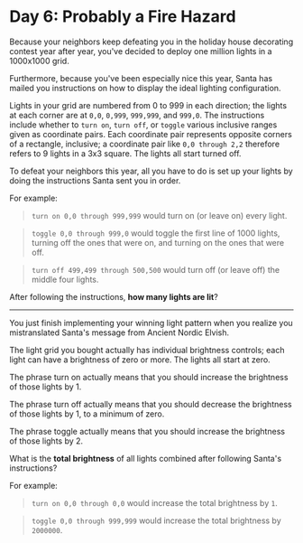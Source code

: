 # Day 6: Probably a Fire Hazard

Because your neighbors keep defeating you in the holiday house decorating
contest year after year, you've decided to deploy one million lights in a
1000x1000 grid.

Furthermore, because you've been especially nice this year, Santa has mailed
you instructions on how to display the ideal lighting configuration.

Lights in your grid are numbered from 0 to 999 in each direction; the lights
at each corner are at `0,0`, `0,999`, `999,999`, and `999,0`. The
instructions include whether to `turn on`, `turn off`, or `toggle` various
inclusive ranges given as coordinate pairs. Each coordinate pair represents
opposite corners of a rectangle, inclusive; a coordinate pair like `0,0
through 2,2` therefore refers to 9 lights in a 3x3 square. The lights all
start turned off.

To defeat your neighbors this year, all you have to do is set up your lights by doing the instructions Santa sent you in order.

For example:

> `turn on 0,0 through 999,999` would turn on (or leave on) every light.

> `toggle 0,0 through 999,0` would toggle the first line of 1000 lights, turning off the ones that were on, and turning on the ones that were off.

> `turn off 499,499 through 500,500` would turn off (or leave off) the middle four lights.

After following the instructions, **how many lights are lit**?

---

You just finish implementing your winning light pattern when you realize you
mistranslated Santa's message from Ancient Nordic Elvish.

The light grid you bought actually has individual brightness controls; each
light can have a brightness of zero or more. The lights all start at zero.

The phrase turn on actually means that you should increase the brightness of
those lights by 1.

The phrase turn off actually means that you should decrease the brightness
of those lights by 1, to a minimum of zero.

The phrase toggle actually means that you should increase the brightness of
those lights by 2.

What is the **total brightness** of all lights combined after following Santa's
instructions?

For example:

> `turn on 0,0 through 0,0` would increase the total brightness by `1`.

> `toggle 0,0 through 999,999` would increase the total brightness by `2000000`.
